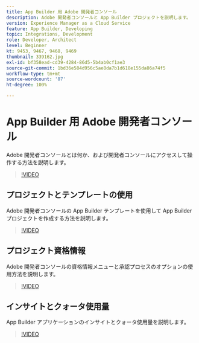 ```yaml
---
title: App Builder 用 Adobe 開発者コンソール
description: Adobe 開発者コンソールと App Builder プロジェクトを説明します。
version: Experience Manager as a Cloud Service
feature: App Builder, Developing
topic: Integrations, Development
role: Developer, Architect
level: Beginner
kt: 9453, 9467, 9468, 9469
thumbnail: 339162.jpg
exl-id: bf358ead-cd39-4284-86d5-5b4ab0cf1ae3
source-git-commit: 1bd36e584d956c5ae8da7b1d618e155da86a74f5
workflow-type: tm+mt
source-wordcount: '87'
ht-degree: 100%

---
```


# App Builder 用 Adobe 開発者コンソール

Adobe 開発者コンソールとは何か、および開発者コンソールにアクセスして操作する方法を説明します。

>[!VIDEO](https://video.tv.adobe.com/v/339162/?quality=12&learn=on)

## プロジェクトとテンプレートの使用

Adobe 開発者コンソールの App Builder テンプレートを使用して App Builder プロジェクトを作成する方法を説明します。

>[!VIDEO](https://video.tv.adobe.com/v/339163/?quality=12&learn=on)

## プロジェクト資格情報

Adobe 開発者コンソールの資格情報メニューと承認プロセスのオプションの使用方法を説明します。

>[!VIDEO](https://video.tv.adobe.com/v/339164/?quality=12&learn=on)

## インサイトとクォータ使用量

App Builder アプリケーションのインサイトとクォータ使用量を説明します。

>[!VIDEO](https://video.tv.adobe.com/v/339165/?quality=12&learn=on)
